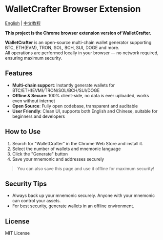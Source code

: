 # WalletCrafter Browser Extension

[English](https://github.com/0xSingularityLab/Walletcrafter_Extension/blob/main/README_EN.md) | [中文教程](https://github.com/0xSingularityLab/Walletcrafter_Extension/blob/main/README.md)

**This project is the Chrome browser extension version of WalletCrafter.**

**WalletCrafter** is an open-source multi-chain wallet generator supporting BTC, ETH(EVM), TRON, SOL, BCH, SUI, DOGE and more.  
All operations are performed locally in your browser — no network required, ensuring maximum security.

## Features

- **Multi-chain support**: Instantly generate wallets for BTC/ETH(EVM)/TRON/SOL/BCH/SUI/DOGE
- **Offline & Secure**: 100% client-side, no data is ever uploaded, works even without internet
- **Open Source**: Fully open codebase, transparent and auditable
- **User Friendly**: Clean UI, supports both English and Chinese, suitable for beginners and developers

## How to Use

1. Search for "WalletCrafter" in the Chrome Web Store and install it.
2. Select the number of wallets and mnemonic language
3. Click the "Generate" button
4. Save your mnemonic and addresses securely

> You can also save this page and use it offline for maximum security!

## Security Tips

- Always back up your mnemonic securely. Anyone with your mnemonic can control your assets.
- For best security, generate wallets in an offline environment.

## License

MIT License